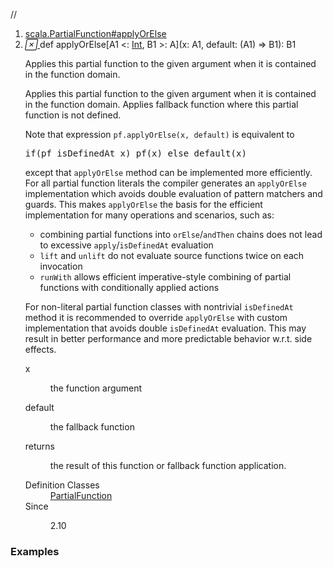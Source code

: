 //
<ol>
<li><a href="https://www.scala-lang.org/api/2.12.3/scala/collection/immutable/List.html#applyOrElse[A1<:A,B1>:B](x:A1,default:A1=>B1):B1">scala.PartialFunction#applyOrElse</a></li>
<li name="scala.PartialFunction#applyOrElse" visbl="pub" class="indented0 " data-isabs="false" fullcomment="yes" group="Ungrouped"> <a id="applyOrElse[A1<:A,B1>:B](x:A1,default:A1=>B1):B1"></a><a id="applyOrElse[A1<:Int,B1>:A](A1,(A1)⇒B1):B1"></a> <span class="permalink"> <a href="../../../scala/collection/immutable/List.html#applyOrElse[A1<:A,B1>:B](x:A1,default:A1=>B1):B1" title="Permalink"> <i class="material-icons"></i> </a> </span> <span class="modifier_kind"> <span class="modifier"></span> <span class="kind">def</span> </span> <span class="symbol"> <span class="name">applyOrElse</span><span class="tparams">[<span name="A1">A1 &lt;: <a href="../../Int.html" class="extype" name="scala.Int">Int</a></span>, <span name="B1">B1 &gt;: <span class="extype" name="scala.collection.immutable.List.A">A</span></span>]</span><span class="params">(<span name="x">x: <span class="extype" name="scala.PartialFunction.applyOrElse.A1">A1</span></span>, <span name="default">default: (<span class="extype" name="scala.PartialFunction.applyOrElse.A1">A1</span>) ⇒ <span class="extype" name="scala.PartialFunction.applyOrElse.B1">B1</span></span>)</span><span class="result">: <span class="extype" name="scala.PartialFunction.applyOrElse.B1">B1</span></span> </span> <p class="shortcomment cmt">Applies this partial function to the given argument when it is contained in the function domain.</p>
 <div class="fullcomment">
  <div class="comment cmt">
   <p>Applies this partial function to the given argument when it is contained in the function domain. Applies fallback function where this partial function is not defined.</p>
   <p> Note that expression <code>pf.applyOrElse(x, default)</code> is equivalent to</p>
   <pre><span class="kw">if</span>(pf isDefinedAt x) pf(x) <span class="kw">else</span> default(x)</pre>
   <p> except that <code>applyOrElse</code> method can be implemented more efficiently. For all partial function literals the compiler generates an <code>applyOrElse</code> implementation which avoids double evaluation of pattern matchers and guards. This makes <code>applyOrElse</code> the basis for the efficient implementation for many operations and scenarios, such as:</p>
   <ul>
    <li>combining partial functions into <code>orElse</code>/<code>andThen</code> chains does not lead to excessive <code>apply</code>/<code>isDefinedAt</code> evaluation</li>
    <li><code>lift</code> and <code>unlift</code> do not evaluate source functions twice on each invocation</li>
    <li><code>runWith</code> allows efficient imperative-style combining of partial functions with conditionally applied actions</li>
   </ul>
   <p> For non-literal partial function classes with nontrivial <code>isDefinedAt</code> method it is recommended to override <code>applyOrElse</code> with custom implementation that avoids double <code>isDefinedAt</code> evaluation. This may result in better performance and more predictable behavior w.r.t. side effects. </p>
  </div>
  <dl class="paramcmts block">
   <dt class="param">
    x
   </dt>
   <dd class="cmt">
    <p>the function argument</p>
   </dd>
   <dt class="param">
    default
   </dt>
   <dd class="cmt">
    <p>the fallback function</p>
   </dd>
   <dt>
    returns
   </dt>
   <dd class="cmt">
    <p>the result of this function or fallback function application.</p>
   </dd>
  </dl>
  <dl class="attributes block"> 
   <dt>
    Definition Classes
   </dt>
   <dd>
    <a href="../../PartialFunction.html" class="extype" name="scala.PartialFunction">PartialFunction</a>
   </dd>
   <dt>
    Since
   </dt>
   <dd>
    <p>2.10</p>
   </dd>
  </dl>
 </div> </li>
        </ol>


### Examples






























